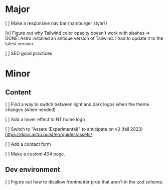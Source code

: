 # Major

[ ] Make a responsive nav bar (hamburger style?)

[x] Figure out why Tailwind color opacity doesn't work with slashes => DONE: Astro installed an antique version of Tailwind. I had to update it to the latest version.

[ ] SEO good practices

# Minor

## Content

[ ] Find a way to switch between light and dark logos when the theme changes (when needed)

[ ] Add a hover effect to NT home logo 

[ ] Switch to "Assets (Experimental)" to anticipate on v3 (fall 2023) https://docs.astro.build/en/guides/assets/

[ ] Add a contact form

[ ] Make a custom 404 page.

## Dev environment

[ ] Figure out how to disallow frontmatter prop that aren't in the zod schema.